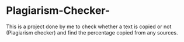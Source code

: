 # Plagiarism-Checker-
This is a project done by me to check whether a text is copied or not (Plagiarism checker) and find the percentage copied from any sources.
